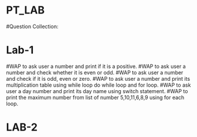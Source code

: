 # PT_LAB
#Question Collection:
# Lab-1
#WAP to ask user a number and print if it is a positive.
#WAP to ask user a number and check whether it is even or odd.
#WAP to ask user a number and check if it is odd, even or zero.
#WAP to ask user a number and print its multiplication table using while loop do while loop and for loop.
#WAP to ask user a day number and print its day name using switch statement.
#WAP to print the maximum number from list of number 5,10,11,6,8,9 using for each loop.
# LAB-2

